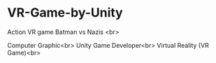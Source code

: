 # VR-Game-by-Unity
Action VR game Batman vs Nazis <br\>

Computer Graphic<br\>
Unity Game Developer<br\>
Virtual Reality (VR Game)<br\>
